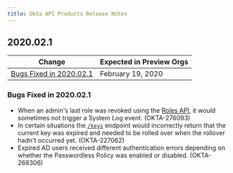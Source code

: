 ```yaml
---
title: Okta API Products Release Notes
---
```


## 2020.02.1

| Change                                             | Expected in Preview Orgs |
|----------------------------------------------------|--------------------------|
| [Bugs Fixed in 2020.02.1](#bug-fixed-in-2020-02-1) | February 19, 2020        |

### Bugs Fixed in 2020.02.1

* When an admin's last role was revoked using the [Roles API](/docs/reference/api/roles/), it would sometimes not trigger a System Log event. (OKTA-276093)
* In certain situations the [`/keys`](/docs/reference/api/oidc/#keys) endpoint would incorrectly return that the current key was expired and needed to be rolled over when the rollover hadn't occurred yet. (OKTA-227062)
* Expired AD users received different authentication errors depending on whether the Passwordless Policy was enabled or disabled. (OKTA-268306)
